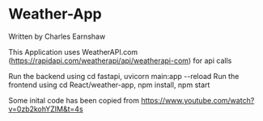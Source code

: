 # Weather-App

Written by Charles Earnshaw

This Application uses WeatherAPI.com (https://rapidapi.com/weatherapi/api/weatherapi-com) for api calls

Run the backend using cd fastapi, uvicorn main:app --reload
Run the frontend using cd React/weather-app, npm install, npm start

Some inital code has been copied from https://www.youtube.com/watch?v=0zb2kohYZIM&t=4s
